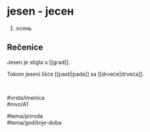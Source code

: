 # jesen - јесен

1. осень  

## Rečenice

Jesen je stigla u [[grad]].  

Tokom jeseni lišće [[pasti|pada]] sa [[drveće|drveća]].  

<br>

#vrsta/imenica  
#nivo/A1  

#tema/priroda  
#tema/godišnje-doba  
